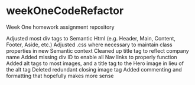 # weekOneCodeRefactor
Week One homework assignment repository

Adjusted most div tags to Semantic Html (e.g. Header, Main, Content, Footer, Aside, etc.)
Adjusted .css where necessary to maintain class properties in new Semantic context
Cleaned up title tag to reflect company name
Added missing div ID to enable all Nav links to properly function
Added alt tags to most images, and a title tag to the Hero image in lieu of the alt tag
Deleted redundant closing image tag
Added commenting and formatting that hopefully makes more sense